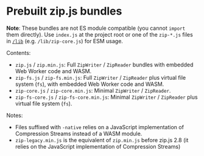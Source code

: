 # Prebuilt zip.js bundles

**Note**: These bundles are not ES module compatible (you cannot `import` them directly). Use `index.js` at the project root or one of the `zip-*.js` files in [`/lib`](../lib) (e.g. `/lib/zip-core.js`) for ESM usage.

Contents:

- `zip.js` / `zip.min.js`: Full `ZipWriter` / `ZipReader` bundles with embedded Web Worker code and WASM.
- `zip-fs.js` / `zip-fs.min.js`: Full `ZipWriter` / `ZipReader` plus virtual file system (`fs`), with embedded Web Worker code and WASM.
- `zip-core.js` / `zip-core.min.js`: Minimal `ZipWriter` / `ZipReader`.
- `zip-fs-core.js` / `zip-fs-core.min.js`: Minimal `ZipWriter` / `ZipReader` plus virtual file system (`fs`).

Notes:
- Files suffixed with `-native` relies on a JavaScript implementation of Compression Streams instead of a WASM module.
- `zip-legacy.min.js` is the equivalent of `zip.min.js` before zip.js 2.8 (it relies on the JavaScript implementation of Compression Streams)